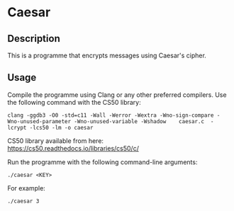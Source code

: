 # Caesar

## Description

This is a programme that encrypts messages using Caesar's cipher.

## Usage

Compile the programme using Clang or any other preferred compilers. Use the following command with the CS50 library:

```
clang -ggdb3 -O0 -std=c11 -Wall -Werror -Wextra -Wno-sign-compare -Wno-unused-parameter -Wno-unused-variable -Wshadow    caesar.c  -lcrypt -lcs50 -lm -o caesar
```

CS50 library available from here: https://cs50.readthedocs.io/libraries/cs50/c/

Run the programme with the following command-line arguments:

```
./caesar <KEY>
```

For example:

```
./caesar 3
```
